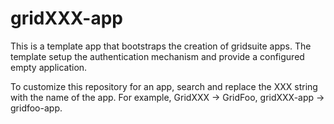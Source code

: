 # gridXXX-app

This is a template app that bootstraps the creation of gridsuite apps.
The template setup the authentication mechanism and provide a configured empty application.

To customize this repository for an app, search and replace the XXX string  with the name of the app. For example, GridXXX -> GridFoo, gridXXX-app -> gridfoo-app. 